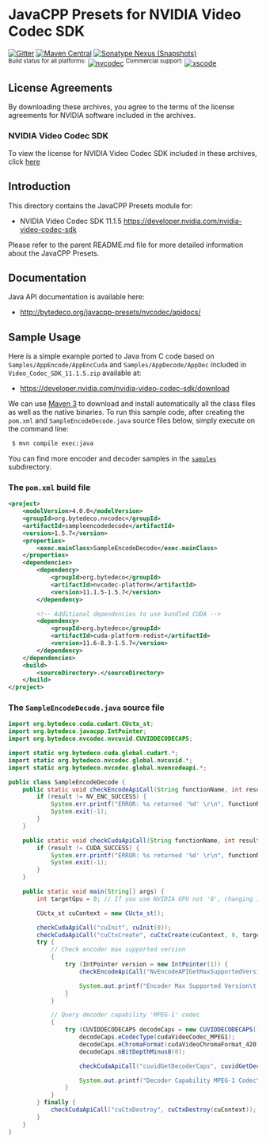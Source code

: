 JavaCPP Presets for NVIDIA Video Codec SDK
==========================================

[![Gitter](https://badges.gitter.im/bytedeco/javacpp.svg)](https://gitter.im/bytedeco/javacpp) [![Maven Central](https://maven-badges.herokuapp.com/maven-central/org.bytedeco/nvcodec/badge.svg)](https://maven-badges.herokuapp.com/maven-central/org.bytedeco/nvcodec) [![Sonatype Nexus (Snapshots)](https://img.shields.io/nexus/s/https/oss.sonatype.org/org.bytedeco/nvcodec.svg)](http://bytedeco.org/builds/)  
<sup>Build status for all platforms:</sup> [![nvcodec](https://github.com/bytedeco/javacpp-presets/workflows/nvcodec/badge.svg)](https://github.com/bytedeco/javacpp-presets/actions?query=workflow%3Anvcodec)  <sup>Commercial support:</sup> [![xscode](https://img.shields.io/badge/Available%20on-xs%3Acode-blue?style=?style=plastic&logo=appveyor&logo=data:image/png;base64,iVBORw0KGgoAAAANSUhEUgAAAEAAAABACAMAAACdt4HsAAAAGXRFWHRTb2Z0d2FyZQBBZG9iZSBJbWFnZVJlYWR5ccllPAAAAAZQTFRF////////VXz1bAAAAAJ0Uk5T/wDltzBKAAAAlUlEQVR42uzXSwqAMAwE0Mn9L+3Ggtgkk35QwcnSJo9S+yGwM9DCooCbgn4YrJ4CIPUcQF7/XSBbx2TEz4sAZ2q1RAECBAiYBlCtvwN+KiYAlG7UDGj59MViT9hOwEqAhYCtAsUZvL6I6W8c2wcbd+LIWSCHSTeSAAECngN4xxIDSK9f4B9t377Wd7H5Nt7/Xz8eAgwAvesLRjYYPuUAAAAASUVORK5CYII=)](https://xscode.com/bytedeco/javacpp-presets)


License Agreements
------------------
By downloading these archives, you agree to the terms of the license agreements for NVIDIA software included in the archives.

### NVIDIA Video Codec SDK
To view the license for NVIDIA Video Codec SDK included in these archives, click [here](https://docs.nvidia.com/video-technologies/video-codec-sdk/license/)


Introduction
------------
This directory contains the JavaCPP Presets module for:

 * NVIDIA Video Codec SDK 11.1.5  https://developer.nvidia.com/nvidia-video-codec-sdk

Please refer to the parent README.md file for more detailed information about the JavaCPP Presets.


Documentation
-------------
Java API documentation is available here:

 * http://bytedeco.org/javacpp-presets/nvcodec/apidocs/


Sample Usage
------------
Here is a simple example ported to Java from C code based on `Samples/AppEncode/AppEncCuda` and `Samples/AppDecode/AppDec` included in `Video_Codec_SDK_11.1.5.zip` available at:

 * https://developer.nvidia.com/nvidia-video-codec-sdk/download

We can use [Maven 3](http://maven.apache.org/) to download and install automatically all the class files as well as the native binaries. To run this sample code, after creating the `pom.xml` and `SampleEncodeDecode.java` source files below, simply execute on the command line:
```bash
 $ mvn compile exec:java
```
You can find more encoder and decoder samples in the [`samples`](samples) subdirectory.

### The `pom.xml` build file
```xml
<project>
    <modelVersion>4.0.0</modelVersion>
    <groupId>org.bytedeco.nvcodec</groupId>
    <artifactId>sampleencodedecode</artifactId>
    <version>1.5.7</version>
    <properties>
        <exec.mainClass>SampleEncodeDecode</exec.mainClass>
    </properties>
    <dependencies>
        <dependency>
            <groupId>org.bytedeco</groupId>
            <artifactId>nvcodec-platform</artifactId>
            <version>11.1.5-1.5.7</version>
        </dependency>

        <!-- Additional dependencies to use bundled CUDA -->
        <dependency>
            <groupId>org.bytedeco</groupId>
            <artifactId>cuda-platform-redist</artifactId>
            <version>11.6-8.3-1.5.7</version>
        </dependency>
    </dependencies>
    <build>
        <sourceDirectory>.</sourceDirectory>
    </build>
</project>
```

### The `SampleEncodeDecode.java` source file
```java
import org.bytedeco.cuda.cudart.CUctx_st;
import org.bytedeco.javacpp.IntPointer;
import org.bytedeco.nvcodec.nvcuvid.CUVIDDECODECAPS;

import static org.bytedeco.cuda.global.cudart.*;
import static org.bytedeco.nvcodec.global.nvcuvid.*;
import static org.bytedeco.nvcodec.global.nvencodeapi.*;

public class SampleEncodeDecode {
    public static void checkEncodeApiCall(String functionName, int result) {
        if (result != NV_ENC_SUCCESS) {
            System.err.printf("ERROR: %s returned '%d' \r\n", functionName, result);
            System.exit(-1);
        }
    }

    public static void checkCudaApiCall(String functionName, int result) {
        if (result != CUDA_SUCCESS) {
            System.err.printf("ERROR: %s returned '%d' \r\n", functionName, result);
            System.exit(-1);
        }
    }

    public static void main(String[] args) {
        int targetGpu = 0; // If you use NVIDIA GPU not '0', changing it.

        CUctx_st cuContext = new CUctx_st();

        checkCudaApiCall("cuInit", cuInit(0));
        checkCudaApiCall("cuCtxCreate", cuCtxCreate(cuContext, 0, targetGpu));
        try {
            // Check encoder max supported version
            {
                try (IntPointer version = new IntPointer(1)) {
                    checkEncodeApiCall("NvEncodeAPIGetMaxSupportedVersion", NvEncodeAPIGetMaxSupportedVersion(version));

                    System.out.printf("Encoder Max Supported Version\t : %d \r\n", version.get());
                }
            }

            // Query decoder capability 'MPEG-1' codec
            {
                try (CUVIDDECODECAPS decodeCaps = new CUVIDDECODECAPS()) {
                    decodeCaps.eCodecType(cudaVideoCodec_MPEG1);
                    decodeCaps.eChromaFormat(cudaVideoChromaFormat_420);
                    decodeCaps.nBitDepthMinus8(0);

                    checkCudaApiCall("cuvidGetDecoderCaps", cuvidGetDecoderCaps(decodeCaps));

                    System.out.printf("Decoder Capability MPEG-1 Codec\t : %s \r\n", (decodeCaps.bIsSupported() != 0));
                }
            }
        } finally {
            checkCudaApiCall("cuCtxDestroy", cuCtxDestroy(cuContext));
        }
    }
}
```
